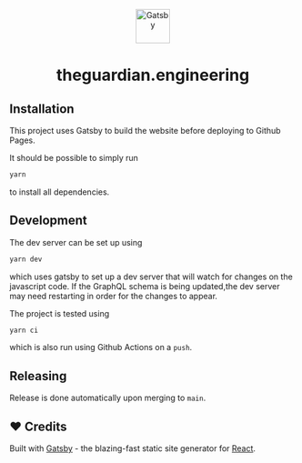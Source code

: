 <p align="center">
  <a href="https://www.gatsbyjs.org">
    <img alt="Gatsby" src="https://www.gatsbyjs.org/monogram.svg" width="60" />
  </a>
</p>
<h1 align="center">
  theguardian.engineering
</h1>

## Installation

This project uses Gatsby to build the website before deploying to Github Pages.

It should be possible to simply run

```bash
yarn
```

to install all dependencies.

## Development

The dev server can be set up using

```bash
yarn dev
```

which uses gatsby to set up a dev server that will watch for changes on the javascript code. If the GraphQL schema is being updated,the dev server may need restarting in order for the changes to appear.

The project is tested using

```bash
yarn ci
```

which is also run using Github Actions on a `push`.

## Releasing

Release is done automatically upon merging to `main`.

## ❤️ Credits

Built with [Gatsby](https://www.gatsbyjs.org/) - the blazing-fast static site generator for [React](https://facebook.github.io/react/).
